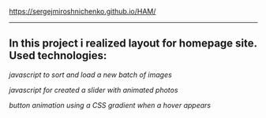 https://sergejmiroshnichenko.github.io/HAM/
******************



## In this project i realized layout for homepage site. Used technologies:

_javascript to sort and load a new batch of images_ 


_javascript for created a slider with animated photos_


_button animation using a CSS gradient when a hover appears_



  
  

